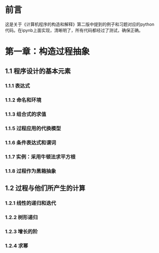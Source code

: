 # 前言 #
这是关于《计算机程序的构造和解释》第二版中提到的例子和习题对应的python代码。在ipynb上面实现，清晰明了，所有代码都经过了测试，确保正确。
# 第一章：构造过程抽象 #
## 1.1 程序设计的基本元素 ##
### 1.1.1 表达式 ###
### 1.1.2 命名和环境 ###
### 1.1.3 组合式的求值 ###
### 1.1.5 过程应用的代换模型 ###
### 1.1.6 条件表达式和谓词 ###
### 1.1.7 实例：采用牛顿法求平方根 ###
### 1.1.8 过程作为黑箱抽象 ###
## 1.2 过程与他们所产生的计算 ##
### 1.2.1 线性的递归和迭代 ###
### 1.2.2 树形递归 ###
### 1.2.3 增长的阶 ###
### 1.2.4 求幂 ###
